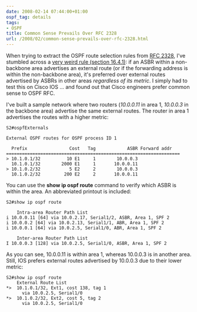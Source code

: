 ```yaml
---
date: 2008-02-14 07:44:00+01:00
ospf_tag: details
tags:
- OSPF
title: Common Sense Prevails Over RFC 2328
url: /2008/02/common-sense-prevails-over-rfc-2328.html
---
```

When trying to extract the OSPF route selection rules from [RFC 2328](http://rfc.net/rfc2328.html), I\'ve stumbled across a [very weird rule (section 16.4.1)](http://rfc.net/rfc2328.html#p175): if an ASBR within a non-backbone area advertises an external route (or if the forwarding address is within the non-backbone area), it\'s preferred over external routes advertised by ASBRs in other areas *regardless of its metric*. I simply had to test this on Cisco IOS ... and found out that Cisco engineers prefer common sense to OSPF RFC.
<!--more-->
I\'ve built a sample network where two routers (*10.0.0.11* in area 1, *10.0.0.3* in the backbone area) advertise the same external routes. The router in area 1 advertises the routes with a higher metric:

``` code
S2#ospfExternals
 
External OSPF routes for OSPF process ID 1
 
  Prefix                Cost   Tag            ASBR Forward addr
==================================================================
> 10.1.0.1/32          10 E1     1        10.0.0.3
  10.1.0.1/32        2000 E1     1       10.0.0.11
> 10.1.0.2/32           5 E2     2        10.0.0.3
  10.1.0.2/32         200 E2     2       10.0.0.11
```

You can use the **show ip ospf route** command to verify which ASBR is within the area. An abbreviated printout is included:

``` code
S2#show ip ospf route
 
    Intra-area Router Path List
i 10.0.0.11 [64] via 10.0.2.17, Serial1/2, ASBR, Area 1, SPF 2
i 10.0.0.2 [64] via 10.0.2.13, Serial1/1, ABR, Area 1, SPF 2
i 10.0.0.1 [64] via 10.0.2.5, Serial1/0, ABR, Area 1, SPF 2
 
    Inter-area Router Path List
I 10.0.0.3 [128] via 10.0.2.5, Serial1/0, ASBR, Area 1, SPF 2
```

As you can see, 10.0.0.11 is within area 1, whereas 10.0.0.3 is in another area. Still, IOS prefers external routes advertised by 10.0.0.3 due to their lower metric:

``` code
S2#show ip ospf route
    External Route List
*>  10.1.0.1/32, Ext1, cost 138, tag 1
      via 10.0.2.5, Serial1/0
*>  10.1.0.2/32, Ext2, cost 5, tag 2
      via 10.0.2.5, Serial1/0
```
